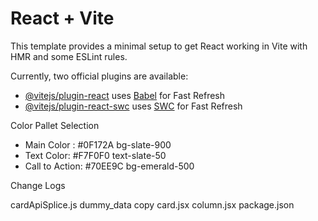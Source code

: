 # React + Vite

This template provides a minimal setup to get React working in Vite with HMR and some ESLint rules.

Currently, two official plugins are available:

- [@vitejs/plugin-react](https://github.com/vitejs/vite-plugin-react/blob/main/packages/plugin-react/README.md) uses [Babel](https://babeljs.io/) for Fast Refresh
- [@vitejs/plugin-react-swc](https://github.com/vitejs/vite-plugin-react-swc) uses [SWC](https://swc.rs/) for Fast Refresh


Color Pallet Selection
* Main Color : #0F172A bg-slate-900
* Text Color: #F7F0F0 text-slate-50
* Call to Action: #70EE9C bg-emerald-500


Change Logs

cardApiSplice.js
dummy_data copy
card.jsx
column.jsx
package.json